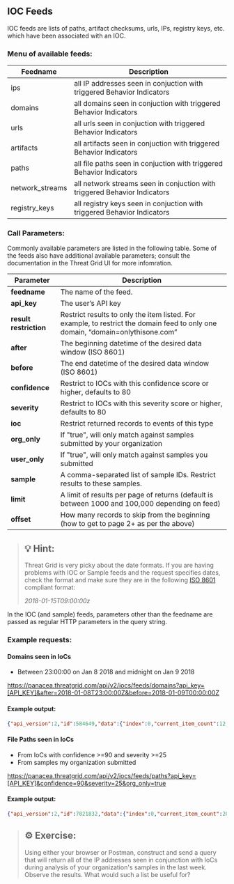 ## IOC Feeds

IOC feeds are lists of paths, artifact checksums, urls, IPs, registry keys, etc. which have been associated with an IOC.

### Menu of available feeds:

|Feedname|Description|
|--------|-----------|
|ips|all IP addresses seen in conjuction with triggered Behavior Indicators|
|domains|all domains seen in conjuction with triggered Behavior Indicators|
|urls|all urls seen in conjuction with triggered Behavior Indicators|
|artifacts|all artifacts seen in conjuction with triggered Behavior Indicators|
|paths|all file paths seen in conjuction with triggered Behavior Indicators|
|network_streams|all network streams seen in conjuction with triggered Behavior Indicators|
|registry_keys|all registry keys seen in conjuction with triggered Behavior Indicators|

### Call Parameters:
Commonly available parameters are listed in the following table. Some of the feeds also have additional available parameters; consult the documentation in the Threat Grid UI for more infomration. 

| **Parameter**          | **Description**                                                                          |             
|------------------------|-----------------------------------------------------------------------------------------|
| **feedname**           | The name of the feed.                                                                   |
| **api\_key**           | The user’s API key                                                                      |
| **result restriction** | Restrict results to only the item listed. For example, to restrict the domain feed to only one domain, “domain=onlythisone.com” |
| **after**              | The beginning datetime of the desired data window (ISO 8601)                            |
| **before**             | The end datetime of the desired data window    (ISO 8601)                               |
| **confidence**         | Restrict to IOCs with this confidence score or higher, defaults to 80                   |
| **severity**           | Restrict to IOCs with this severity score or higher, defaults to 80                     |
| **ioc**                | Restrict returned records to events of this type                                        |
| **org\_only**          | If "true", will only match against samples submitted by your organization               |
| **user\_only**         | If "true", will only match against samples you submitted                                |
| **sample**             | A comma-separated list of sample IDs. Restrict results to these samples.                |
| **limit**              | A limit of results per page of returns (default is between 1000 and 100,000 depending on feed)|
| **offset**             | How many records to skip from the beginning (how to get to page 2+ as per the above)    |

>## &#128161; Hint:
>
> Threat Grid is very picky about the date formats. If you are having problems with IOC or Sample feeds and the request specifies dates, check the format and make sure they are in the following [ISO 8601](https://en.wikipedia.org/wiki/ISO_8601) compliant format: 
>
>*2018-01-15T09:00:00z*

In the IOC (and sample) feeds, parameters other than the feedname are passed as
regular HTTP parameters in the query string.

### Example requests:
#### Domains seen in IoCs

-   Between 23:00:00 on Jan 8 2018 and midnight on Jan 9 2018

https://panacea.threatgrid.com/api/v2/iocs/feeds/domains?api_key=[API_KEY]&after=2018-01-08T23:00:00Z&before=2018-01-09T00:00:00Z

#### Example output:

```json
{"api_version":2,"id":584649,"data":{"index":0,"current_item_count":12,"items_per_page":1000,"items":[{"domain":"h120831.s07.test-hf.su","timestamp":"2018-01-08T23:11:44Z","ioc":"network-snort-malware","confidence":95,"severity":95,"sample_id":"3afbe9eb2e5641d1ab3dd79c623458e9","sample_sha256":"280763aaf275cdb1499e2d3f2dd4b9eafbbd85a4ee77da41e60723b0e5f1974f"},{"domain":"h120831.s07.test-hf.su","timestamp":"2018-01-08T23:07:43Z","ioc":"network-snort-malware","confidence":95,"severity":95,"sample_id":"b1058c961d2124f9e02ae664ff5ffcd8","sample_sha256":"280763aaf275cdb1499e2d3f2dd4b9eafbbd85a4ee77da41e60723b0e5f1974f"},{"domain":"greatlymissed.co.za","timestamp":"2018-01-08T23:03:27Z","ioc":"document-network-traffic","confidence":90,"severity":100,"sample_id":"267d6f282408cf955a47f47612c6ef36","sample_sha256":"13d381b160d46739c4d9cddff9221f8f55fe9f1b51cfca911295e2ee6b61c792"},{…}]}}
```

#### File Paths seen in IoCs
 
-   From IoCs with confidence >=90 and severity >=25
-   From samples my organization submitted
 
https://panacea.threatgrid.com/api/v2/iocs/feeds/paths?api_key=[API_KEY]&confidence=90&severity=25&org_only=true

#### Example output:

```JSON
{"api_version":2,"id":7821832,"data":{"index":0,"current_item_count":20,"items_per_page":1000,"items":[{"path":"index.min.js","timestamp":"2018-01-08T23:59:43Z","ioc":"js-uses-encrypt-decrypt","confidence":90,"severity":75,"sample_id":"e7aa1763546059314f76ff09c0a1ea38","sample_sha256":"7bb4ec1304af493f885af90ef0ad49a06033bfa3b433c3a06657aa961e802a12"},{…}]}}
```

>##  	&#9881; Exercise:
> 
> Using either your browser or Postman, construct and send a query that will return all of the IP addresses seen in conjunction with IoCs during analysis of your organization's samples in the last week. Observe the results.
> What would such a list be useful for?
